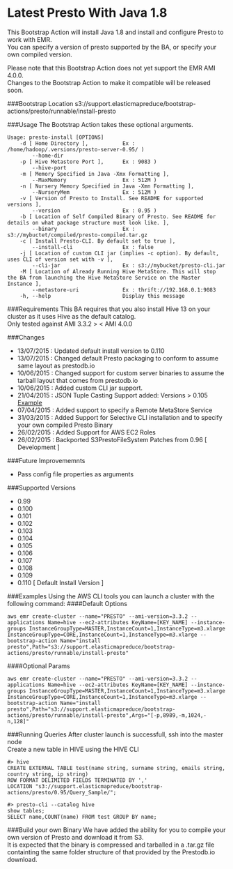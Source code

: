 Latest Presto With Java 1.8
==========================
This Bootstrap Action will install Java 1.8 and install and configure Presto to work with EMR.  
You can specify a version of presto supported by the BA, or specify your own compiled version.  

Please note that this Bootstrap Action does not yet support the EMR AMI 4.0.0.  
Changes to the Bootstrap Action to make it compatible will be released soon.

###Bootstrap Location
s3://support.elasticmapreduce/bootstrap-actions/presto/runnable/install-presto

###Usage
The Bootstrap Action takes these optional arguments. 
```
Usage: presto-install [OPTIONS]
    -d [ Home Directory ],           Ex : /home/hadoop/.versions/presto-server-0.95/ )
        --home-dir
    -p [ Hive Metastore Port ],      Ex : 9083 )
        --hive-port
    -m [ Memory Specified in Java -Xmx Formatting ],
        --MaxMemory                  Ex : 512M )
    -n [ Nursery Memory Specified in Java -Xmn Formatting ],
        --NurseryMem                 Ex : 512M )
    -v [ Version of Presto to Install. See README for supported versions ],
        --version                    Ex : 0.95 )
    -b [ Location of Self Compiled Binary of Presto. See README for details on what package structure must look like. ],
        --binary                     Ex : s3://mybuctet/compiled/presto-compiled.tar.gz
    -c [ Install Presto-CLI. By default set to true ],
        --install-cli                Ex : false
    -j [ Location of custom CLI jar (implies -c option). By default, uses CLI of version set with -v ],
        --cli-jar                    Ex : s3://mybucket/presto-cli.jar
    -M [ Location of Already Running Hive MetaStore. This will stop the BA from launching the Hive MetaStore Service on the Master Instance ],
        --metastore-uri              Ex : thrift://192.168.0.1:9083
    -h, --help                       Display this message
```

###Requirements
This BA requires that you also install Hive 13 on your cluster as it uses Hive as the default catalog.  
Only tested against AMI 3.3.2 > < AMI 4.0.0

###Changes
- 13/07/2015 : Updated default install version to 0.110
- 13/07/2015 : Changed default Presto packaging to conform to assume same layout as prestodb.io
- 10/06/2015 : Changed support for custom server binaries to assume the tarball layout that comes from prestodb.io
- 10/06/2015 : Added custom CLI jar support.
- 21/04/2015 : JSON Tuple Casting Support added: Versions > 0.105 [Example](https://github.com/facebook/presto/issues/2756)
- 07/04/2015 : Added support to specify a Remote MetaStore Service
- 31/03/2015 : Added Support for Selective CLI installation and to specify your own compiled Presto Binary
- 26/02/2015 : Added Support for AWS EC2 Roles 
- 26/02/2015 : Backported S3PrestoFileSystem Patches from 0.96 [ Development ]

###Future Improvememnts
- Pass config file properties as arguments

###Supported Versions
 - 0.99
 - 0.100
 - 0.101
 - 0.102
 - 0.103
 - 0.104
 - 0.105
 - 0.106
 - 0.107
 - 0.108
 - 0.109
 - 0.110 [ Default Install Version ]

###Examples
Using the AWS CLI tools you can launch a cluster with the following command: 
####Default Options
```
aws emr create-cluster --name="PRESTO" --ami-version=3.3.2 --applications Name=hive --ec2-attributes KeyName=[KEY_NAME] --instance-groups InstanceGroupType=MASTER,InstanceCount=1,InstanceType=m3.xlarge InstanceGroupType=CORE,InstanceCount=1,InstanceType=m3.xlarge --bootstrap-action Name="install presto",Path="s3://support.elasticmapreduce/bootstrap-actions/presto/runnable/install-presto"
```

####Optional Params
```
aws emr create-cluster --name="PRESTO" --ami-version=3.3.2 --applications Name=hive --ec2-attributes KeyName=[KEY_NAME] --instance-groups InstanceGroupType=MASTER,InstanceCount=1,InstanceType=m3.xlarge InstanceGroupType=CORE,InstanceCount=1,InstanceType=m3.xlarge --bootstrap-action Name="install presto",Path="s3://support.elasticmapreduce/bootstrap-actions/presto/runnable/install-presto",Args="[-p,8989,-m,1024,-n,128]"
```

###Running Queries
After cluster launch is successfull, ssh into the master node   
Create a new table in HIVE using the HIVE CLI
```
#> hive
CREATE EXTERNAL TABLE test(name string, surname string, emails string, country string, ip string)
ROW FORMAT DELIMITED FIELDS TERMINATED BY ','
LOCATION "s3://support.elasticmapreduce/bootstrap-actions/presto/0.95/Query_Sample/";

#> presto-cli --catalog hive
show tables; 
SELECT name,COUNT(name) FROM test GROUP BY name;
```

###Build your own Binary
We have added the ability for you to compile your own version of Presto and download it from S3.  
It is expected that the binary is compressed and tarballed in a .tar.gz file containting the same folder structure of that provided by the Prestodb.io download.


